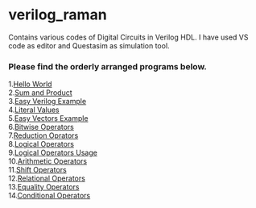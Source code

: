 # verilog_raman
Contains various codes of Digital Circuits in Verilog HDL.
I have used VS code as editor and Questasim as simulation tool.

### Please find the orderly arranged programs below.<br/>
1.[Hello World](https://github.com/heyitsraman/verilog_raman/blob/main/hello_world.v) <br/>
2.[Sum and Product](https://github.com/heyitsraman/verilog_raman/blob/main/sum_product.v) <br/>
3.[Easy Verilog Example](https://github.com/heyitsraman/verilog_raman/blob/main/easy_verilog_example.v) <br/>
4.[Literal Values](https://github.com/heyitsraman/verilog_raman/blob/main/literal_values.v) <br/>
5.[Easy Vectors Example](https://github.com/heyitsraman/verilog_raman/blob/main/easy_vectors_example.v) <br/>
6.[Bitwise Operators](https://github.com/heyitsraman/verilog_raman/blob/main/bitwise_operators.v) <br/>
7.[Reduction Oprators](https://github.com/heyitsraman/verilog_raman/blob/main/reduction_operators.v) <br/>
8.[Logical Operators](https://github.com/heyitsraman/verilog_raman/blob/main/logical_operators.v) <br/>
9.[Logical Operators Usage](https://github.com/heyitsraman/verilog_raman/blob/main/logical_operators_usage.v) <br/>
10.[Arithmetic Operators](https://github.com/heyitsraman/verilog_raman/blob/main/math_operators.v) <br/>
11.[Shift Operators](https://github.com/heyitsraman/verilog_raman/blob/main/shift_operators.v) <br/>
12.[Relational Operators](https://github.com/heyitsraman/verilog_raman/blob/main/relational_operators.v) <br/>
13.[Equality Operators](https://github.com/heyitsraman/verilog_raman/blob/main/equality_operators.v) <br/>
14.[Conditional Operators](https://github.com/heyitsraman/verilog_raman/blob/main/conditional_operators.v) <br/>
